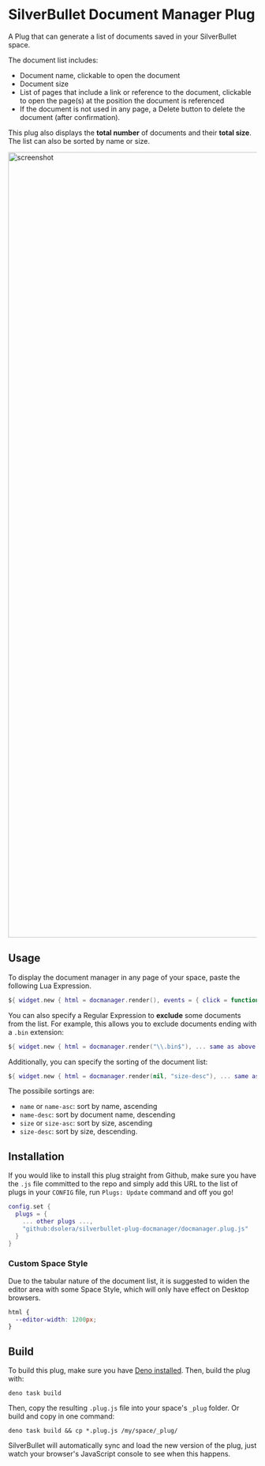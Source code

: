 
# SilverBullet Document Manager Plug

A Plug that can generate a list of documents saved in your SilverBullet space.

The document list includes:

* Document name, clickable to open the document
* Document size
* List of pages that include a link or reference to the document, clickable to open the page(s) at the position the document is referenced
* If the document is not used in any page, a Delete button to delete the document (after confirmation).

This plug also displays the **total number** of documents and their **total size**. The list can also be sorted by name or size.

<img width="1785" height="1591" alt="screenshot" src="https://github.com/user-attachments/assets/502b965a-ba87-4c31-a44f-fce2b8c333a8" />

## Usage

To display the document manager in any page of your space, paste the following Lua Expression.

```lua
${ widget.new { html = docmanager.render(), events = { click = function(e) docmanager.click(e.data.target.getAttribute("data-item")) end }, display = "block" } }
```

You can also specify a Regular Expression to **exclude** some documents from the list. For example, this allows you to exclude documents ending with a `.bin` extension:

```lua
${ widget.new { html = docmanager.render("\\.bin$"), ... same as above ... }
```

Additionally, you can specify the sorting of the document list:

```lua
${ widget.new { html = docmanager.render(nil, "size-desc"), ... same as above ... }
```

The possibile sortings are:

* `name` or `name-asc`: sort by name, ascending
* `name-desc`: sort by document name, descending
* `size` or `size-asc`: sort by size, ascending
* `size-desc`: sort by size, descending.

## Installation

If you would like to install this plug straight from Github, make sure you have the `.js` file committed to the repo and simply add this URL to the list of plugs in your `CONFIG` file, run `Plugs: Update` command and off you go!

```lua
config.set {
  plugs = {
    ... other plugs ...,
    "github:dsolera/silverbullet-plug-docmanager/docmanager.plug.js"
  }
}
```

### Custom Space Style

Due to the tabular nature of the document list, it is suggested to widen the editor area with some Space Style, which will only have effect on Desktop browsers.

```css
html {
  --editor-width: 1200px;
}
```

## Build

To build this plug, make sure you have [Deno installed](https://docs.deno.com/runtime/). Then, build the plug with:

```shell
deno task build
```

Then, copy the resulting `.plug.js` file into your space's `_plug` folder. Or build and copy in one command:

```shell
deno task build && cp *.plug.js /my/space/_plug/
```

SilverBullet will automatically sync and load the new version of the plug, just watch your browser's JavaScript console to see when this happens.

